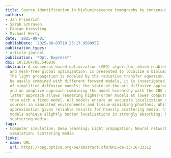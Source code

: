```yaml
---
title: Source identification in bioluminescence tomography by consensus-based optimization
authors:
- Jan Friedrich
- Sarah Schraven
- Fabian Kiessling
- Michael Herty
date: '2025-08-01'
publishDate: '2025-08-03T10:25:17.958095Z'
publication_types:
- article-journal
publication: '*Opt. Express*'
doi: 10.1364/OE.546936
abstract: A consensus-based optimization (CBO) algorithm, which enables derivative
  and mesh-free global optimization, is presented to localize a bioluminescent source.
  The light propagation is modeled by the radiative transfer equation. Since CBO can
  be easily combined with different forward models, it is investigated for a hierarchy
  of simplified diffusion models; the state-of-the-art diffusive approximation, SP3,
  and an adaptive approach combining the model hierarchy with the CBO dynamics. The
  latter approach allows rendering higher-order models at lower computational cost
  than with a fixed model. All models ensure an accurate localization of the bioluminescent
  sources in simulated environments and tissue-mimicking phantoms. While the diffusive
  approximation gives reliable results for heavily scattering media, higher-order
  models achieve slightly better localizations in strongly absorbing, but only moderately
  scattering media.
tags:
- Computer simulation; Deep learning; Light propagation; Neural networks; Numerical
  simulation; Scattering media
links:
- name: URL
  url: https://opg.optica.org/oe/abstract.cfm?URI=oe-33-16-33312
---
```

